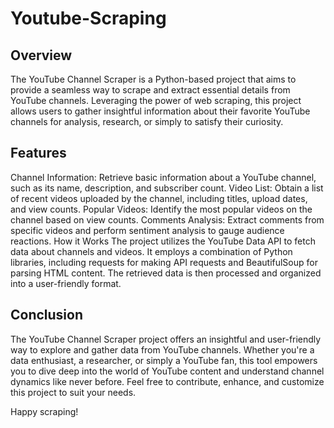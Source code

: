 # Youtube-Scraping

## Overview
The YouTube Channel Scraper is a Python-based project that aims to provide a seamless way to scrape and extract essential details from YouTube channels. Leveraging the power of web scraping, this project allows users to gather insightful information about their favorite YouTube channels for analysis, research, or simply to satisfy their curiosity.

## Features
Channel Information: Retrieve basic information about a YouTube channel, such as its name, description, and subscriber count.
Video List: Obtain a list of recent videos uploaded by the channel, including titles, upload dates, and view counts.
Popular Videos: Identify the most popular videos on the channel based on view counts.
Comments Analysis: Extract comments from specific videos and perform sentiment analysis to gauge audience reactions.
How it Works
The project utilizes the YouTube Data API to fetch data about channels and videos. It employs a combination of Python libraries, including requests for making API requests and BeautifulSoup for parsing HTML content. The retrieved data is then processed and organized into a user-friendly format.

## Conclusion
The YouTube Channel Scraper project offers an insightful and user-friendly way to explore and gather data from YouTube channels. Whether you're a data enthusiast, a researcher, or simply a YouTube fan, this tool empowers you to dive deep into the world of YouTube content and understand channel dynamics like never before. Feel free to contribute, enhance, and customize this project to suit your needs.

Happy scraping!

